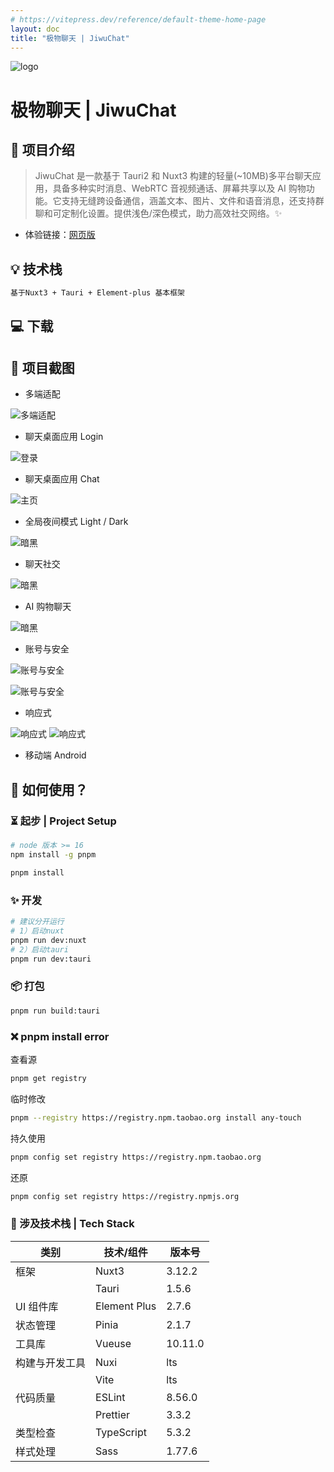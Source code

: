 ```yaml
---
# https://vitepress.dev/reference/default-theme-home-page
layout: doc
title: "极物聊天 | JiwuChat"
---
```


<script setup lang="ts">
import PublicResource from '../.vitepress/compnents/PublicResource.vue'
import JiwuChatDownTable from '../.vitepress/compnents/JiwuChatDownTable.vue'
</script>

<div text-center flex-row-c-c flex-col>
  <img class="!border-none w-8em h-8em" src="/index/jiwuchat-tauri.webp" alt="logo"  />
</div>

# 极物聊天 | JiwuChat

<!-- 公开仓库 -->
<PublicResource author="KiWi233333" repo-url="jiwu-mall-chat-tauri" />

## 🎈 项目介绍

> JiwuChat 是一款基于 Tauri2 和 Nuxt3 构建的轻量(~10MB)多平台聊天应用，具备多种实时消息、WebRTC 音视频通话、屏幕共享以及 AI 购物功能。它支持无缝跨设备通信，涵盖文本、图片、文件和语音消息，还支持群聊和可定制化设置。提供浅色/深色模式，助力高效社交网络。✨

- 体验链接：[网页版](https://chat.jiwu.kiwi233.top/)

## 💡 技术栈

```txt
基于Nuxt3 + Tauri + Element-plus 基本框架
```

## 💻 下载

<JiwuChatDownTable />

## 📸 项目截图

- 多端适配

![多端适配](./assets/极物聊天/previews.png)

- 聊天桌面应用 Login

![登录](./assets/极物聊天/login.png)

- 聊天桌面应用 Chat

![主页](./assets/极物聊天/chat.png)

- 全局夜间模式 Light / Dark

![暗黑](./assets/极物聊天/chat1.png)

- 聊天社交

![暗黑](./assets/极物聊天/chat2.png)

- AI 购物聊天

![暗黑](./assets/极物聊天/chat3.png)

- 账号与安全

![账号与安全](./assets/极物聊天/chat4.png)

![账号与安全](./assets/极物聊天/chat5.png)

- 响应式

<div grid cols-2 gap-2>
<img src="./assets/极物聊天/chat7.png" alt="响应式" align=center />
<img src="./assets/极物聊天/chat8.png" alt="响应式" align=center />
</div>

- 移动端 Android

## 🤝 如何使用？

### ⏳ 起步 | Project Setup

```sh
# node 版本 >= 16
npm install -g pnpm

pnpm install
```

### ✨ 开发

```sh
# 建议分开运行
# 1）启动nuxt
pnpm run dev:nuxt
# 2）启动tauri
pnpm run dev:tauri
```

### 📦 打包

```sh
pnpm run build:tauri
```

### ❌ pnpm install error

查看源

```sh
pnpm get registry
```

临时修改

```sh
pnpm --registry https://registry.npm.taobao.org install any-touch
```

持久使用

```sh
pnpm config set registry https://registry.npm.taobao.org
```

还原

```sh
pnpm config set registry https://registry.npmjs.org
```

### 🔧 涉及技术栈 | Tech Stack

| 类别           | 技术/组件    | 版本号  |
| -------------- | ------------ | ------- |
| 框架           | Nuxt3        | 3.12.2  |
|                | Tauri        | 1.5.6   |
| UI 组件库      | Element Plus | 2.7.6   |
| 状态管理       | Pinia        | 2.1.7   |
| 工具库         | Vueuse       | 10.11.0 |
| 构建与开发工具 | Nuxi         | lts     |
|                | Vite         | lts     |
| 代码质量       | ESLint       | 8.56.0  |
|                | Prettier     | 3.3.2   |
| 类型检查       | TypeScript   | 5.3.2   |
| 样式处理       | Sass         | 1.77.6  |
